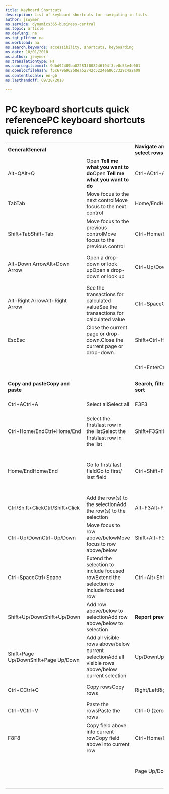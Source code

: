 ```yaml
---
title: Keyboard Shortcuts
description: List of keyboard shortcuts for navigating in lists.
author: jswymer
ms.service: dynamics365-business-central
ms.topic: article
ms.devlang: na
ms.tgt_pltfrm: na
ms.workload: na
ms.search.keywords: accessibility, shortcuts, keyboarding
ms.date: 10/01/2018
ms.author: jswymer
ms.translationtype: HT
ms.sourcegitcommit: 9dbd92409ba02281f008246194f3ce0c53e4e001
ms.openlocfilehash: f5c679a962b8eab2742c5224ea86c7329c4a2a09
ms.contentlocale: en-gb
ms.lasthandoff: 09/28/2018

---
```


# <a name="pc-keyboard-shortcuts-quick-reference"></a><span data-ttu-id="bbb80-103">PC keyboard shortcuts quick reference</span><span class="sxs-lookup"><span data-stu-id="bbb80-103">PC keyboard shortcuts quick reference</span></span>


|||||  
|----------------|-----------|----------------|-----------|    
|<span data-ttu-id="bbb80-104">**General**</span><span class="sxs-lookup"><span data-stu-id="bbb80-104">**General**</span></span>||<span data-ttu-id="bbb80-105">**Navigate and select rows**</span><span class="sxs-lookup"><span data-stu-id="bbb80-105">**Navigate and select rows**</span></span>||
|<span data-ttu-id="bbb80-106">Alt+Q</span><span class="sxs-lookup"><span data-stu-id="bbb80-106">Alt+Q</span></span>|<span data-ttu-id="bbb80-107">Open **Tell me what you want to do**</span><span class="sxs-lookup"><span data-stu-id="bbb80-107">Open **Tell me what you want to do**</span></span>|<span data-ttu-id="bbb80-108">Ctrl+A</span><span class="sxs-lookup"><span data-stu-id="bbb80-108">Ctrl+A</span></span>|<span data-ttu-id="bbb80-109">Select all</span><span class="sxs-lookup"><span data-stu-id="bbb80-109">Select all</span></span>|
|<span data-ttu-id="bbb80-110">Tab</span><span class="sxs-lookup"><span data-stu-id="bbb80-110">Tab</span></span>|<span data-ttu-id="bbb80-111">Move focus to the next control</span><span class="sxs-lookup"><span data-stu-id="bbb80-111">Move focus to the next control</span></span>|<span data-ttu-id="bbb80-112">Home/End</span><span class="sxs-lookup"><span data-stu-id="bbb80-112">Home/End</span></span>|<span data-ttu-id="bbb80-113">Go to first/last field</span><span class="sxs-lookup"><span data-stu-id="bbb80-113">Go to first/last field</span></span>|
|<span data-ttu-id="bbb80-114">Shift+Tab</span><span class="sxs-lookup"><span data-stu-id="bbb80-114">Shift+Tab</span></span>|<span data-ttu-id="bbb80-115">Move focus to the previous control</span><span class="sxs-lookup"><span data-stu-id="bbb80-115">Move focus to the previous control</span></span>|<span data-ttu-id="bbb80-116">Ctrl+Home/End</span><span class="sxs-lookup"><span data-stu-id="bbb80-116">Ctrl+Home/End</span></span>|<span data-ttu-id="bbb80-117">Go to first/last row</span><span class="sxs-lookup"><span data-stu-id="bbb80-117">Go to first/last row</span></span>|   
|<span data-ttu-id="bbb80-118">Alt+Down Arrow</span><span class="sxs-lookup"><span data-stu-id="bbb80-118">Alt+Down Arrow</span></span>|<span data-ttu-id="bbb80-119">Open a drop-down or look up</span><span class="sxs-lookup"><span data-stu-id="bbb80-119">Open a drop-down or look up</span></span>|<span data-ttu-id="bbb80-120">Ctrl+Up/Down</span><span class="sxs-lookup"><span data-stu-id="bbb80-120">Ctrl+Up/Down</span></span>|<span data-ttu-id="bbb80-121">Navigate without losing selection</span><span class="sxs-lookup"><span data-stu-id="bbb80-121">Navigate without losing selection</span></span>|
|<span data-ttu-id="bbb80-122">Alt+Right Arrow</span><span class="sxs-lookup"><span data-stu-id="bbb80-122">Alt+Right Arrow</span></span>|<span data-ttu-id="bbb80-123">See the transactions for calculated value</span><span class="sxs-lookup"><span data-stu-id="bbb80-123">See the transactions for calculated value</span></span>|<span data-ttu-id="bbb80-124">Ctrl+Space</span><span class="sxs-lookup"><span data-stu-id="bbb80-124">Ctrl+Space</span></span>|<span data-ttu-id="bbb80-125">Toggle row selection</span><span class="sxs-lookup"><span data-stu-id="bbb80-125">Toggle row selection</span></span>| 
|<span data-ttu-id="bbb80-126">Esc</span><span class="sxs-lookup"><span data-stu-id="bbb80-126">Esc</span></span>|<span data-ttu-id="bbb80-127">Close the current page or drop-down.</span><span class="sxs-lookup"><span data-stu-id="bbb80-127">Close the current page or drop-down.</span></span>|<span data-ttu-id="bbb80-128">Shift+Ctrl+Home/End</span><span class="sxs-lookup"><span data-stu-id="bbb80-128">Shift+Ctrl+Home/End</span></span>|<span data-ttu-id="bbb80-129">Extend selection to first/last row</span><span class="sxs-lookup"><span data-stu-id="bbb80-129">Extend selection to first/last row</span></span>| 
|||<span data-ttu-id="bbb80-130">Ctrl+Enter</span><span class="sxs-lookup"><span data-stu-id="bbb80-130">Ctrl+Enter</span></span>|<span data-ttu-id="bbb80-131">Focus out of the list</span><span class="sxs-lookup"><span data-stu-id="bbb80-131">Focus out of the list</span></span>|
|||||
|<span data-ttu-id="bbb80-132">**Copy and paste**</span><span class="sxs-lookup"><span data-stu-id="bbb80-132">**Copy and paste**</span></span>||<span data-ttu-id="bbb80-133">**Search, filter, and sort**</span><span class="sxs-lookup"><span data-stu-id="bbb80-133">**Search, filter, and sort**</span></span>||
|<span data-ttu-id="bbb80-134">Ctrl+A</span><span class="sxs-lookup"><span data-stu-id="bbb80-134">Ctrl+A</span></span>|<span data-ttu-id="bbb80-135">Select all</span><span class="sxs-lookup"><span data-stu-id="bbb80-135">Select all</span></span>|<span data-ttu-id="bbb80-136">F3</span><span class="sxs-lookup"><span data-stu-id="bbb80-136">F3</span></span>|<span data-ttu-id="bbb80-137">Toggle search</span><span class="sxs-lookup"><span data-stu-id="bbb80-137">Toggle search</span></span>|
|<span data-ttu-id="bbb80-138">Ctrl+Home/End</span><span class="sxs-lookup"><span data-stu-id="bbb80-138">Ctrl+Home/End</span></span>|<span data-ttu-id="bbb80-139">Select the first/last row in the list</span><span class="sxs-lookup"><span data-stu-id="bbb80-139">Select the first/last row in the list</span></span>|<span data-ttu-id="bbb80-140">Shift+F3</span><span class="sxs-lookup"><span data-stu-id="bbb80-140">Shift+F3</span></span>|<span data-ttu-id="bbb80-141">Toggle filter pane; focus on field filters</span><span class="sxs-lookup"><span data-stu-id="bbb80-141">Toggle filter pane; focus on field filters</span></span>|
|<span data-ttu-id="bbb80-142">Home/End</span><span class="sxs-lookup"><span data-stu-id="bbb80-142">Home/End</span></span>|<span data-ttu-id="bbb80-143">Go to first/ last field</span><span class="sxs-lookup"><span data-stu-id="bbb80-143">Go to first/ last field</span></span>|<span data-ttu-id="bbb80-144">Ctrl+Shift+F3</span><span class="sxs-lookup"><span data-stu-id="bbb80-144">Ctrl+Shift+F3</span></span>|<span data-ttu-id="bbb80-145">Toggle totals filters: focus on totals filters</span><span class="sxs-lookup"><span data-stu-id="bbb80-145">Toggle totals filters: focus on totals filters</span></span>|
|<span data-ttu-id="bbb80-146">Ctrl/Shift+Click</span><span class="sxs-lookup"><span data-stu-id="bbb80-146">Ctrl/Shift+Click</span></span>|<span data-ttu-id="bbb80-147">Add the row(s) to the selection</span><span class="sxs-lookup"><span data-stu-id="bbb80-147">Add the row(s) to the selection</span></span> |<span data-ttu-id="bbb80-148">Alt+F3</span><span class="sxs-lookup"><span data-stu-id="bbb80-148">Alt+F3</span></span>|<span data-ttu-id="bbb80-149">Filter on selected cell value</span><span class="sxs-lookup"><span data-stu-id="bbb80-149">Filter on selected cell value</span></span>|
|<span data-ttu-id="bbb80-150">Ctrl+Up/Down</span><span class="sxs-lookup"><span data-stu-id="bbb80-150">Ctrl+Up/Down</span></span>|<span data-ttu-id="bbb80-151">Move focus to row above/below</span><span class="sxs-lookup"><span data-stu-id="bbb80-151">Move focus to row above/below</span></span>|<span data-ttu-id="bbb80-152">Shift+Alt+F3</span><span class="sxs-lookup"><span data-stu-id="bbb80-152">Shift+Alt+F3</span></span>|<span data-ttu-id="bbb80-153">Add filter on selected field</span><span class="sxs-lookup"><span data-stu-id="bbb80-153">Add filter on selected field</span></span>|
|<span data-ttu-id="bbb80-154">Ctrl+Space</span><span class="sxs-lookup"><span data-stu-id="bbb80-154">Ctrl+Space</span></span>|<span data-ttu-id="bbb80-155">Extend the selection to include focused row</span><span class="sxs-lookup"><span data-stu-id="bbb80-155">Extend the selection to include focused row</span></span>|<span data-ttu-id="bbb80-156">Ctrl+Alt+Shift+F3</span><span class="sxs-lookup"><span data-stu-id="bbb80-156">Ctrl+Alt+Shift+F3</span></span>|<span data-ttu-id="bbb80-157">Reset filters</span><span class="sxs-lookup"><span data-stu-id="bbb80-157">Reset filters</span></span>|
|<span data-ttu-id="bbb80-158">Shift+Up/Down</span><span class="sxs-lookup"><span data-stu-id="bbb80-158">Shift+Up/Down</span></span>|<span data-ttu-id="bbb80-159">Add row above/below to selection</span><span class="sxs-lookup"><span data-stu-id="bbb80-159">Add row above/below to selection</span></span>|<span data-ttu-id="bbb80-160">**Report preview**</span><span class="sxs-lookup"><span data-stu-id="bbb80-160">**Report preview**</span></span>||
|<span data-ttu-id="bbb80-161">Shift+Page Up/Down</span><span class="sxs-lookup"><span data-stu-id="bbb80-161">Shift+Page Up/Down</span></span>|<span data-ttu-id="bbb80-162">Add all visible rows above/below current selection</span><span class="sxs-lookup"><span data-stu-id="bbb80-162">Add all visible rows above/below current selection</span></span>|<span data-ttu-id="bbb80-163">Up/Down</span><span class="sxs-lookup"><span data-stu-id="bbb80-163">Up/Down</span></span>|<span data-ttu-id="bbb80-164">Scroll up and down the page</span><span class="sxs-lookup"><span data-stu-id="bbb80-164">Scroll up and down the page</span></span>
|<span data-ttu-id="bbb80-165">Ctrl+C</span><span class="sxs-lookup"><span data-stu-id="bbb80-165">Ctrl+C</span></span>|<span data-ttu-id="bbb80-166">Copy rows</span><span class="sxs-lookup"><span data-stu-id="bbb80-166">Copy rows</span></span>|<span data-ttu-id="bbb80-167">Right/Left</span><span class="sxs-lookup"><span data-stu-id="bbb80-167">Right/Left</span></span>|<span data-ttu-id="bbb80-168">Scroll to the right/left</span><span class="sxs-lookup"><span data-stu-id="bbb80-168">Scroll to the right/left</span></span> |
|<span data-ttu-id="bbb80-169">Ctrl+V</span><span class="sxs-lookup"><span data-stu-id="bbb80-169">Ctrl+V</span></span>|<span data-ttu-id="bbb80-170">Paste the rows</span><span class="sxs-lookup"><span data-stu-id="bbb80-170">Paste the rows</span></span>|<span data-ttu-id="bbb80-171">Ctrl+0 (zero)</span><span class="sxs-lookup"><span data-stu-id="bbb80-171">Ctrl+0 (zero)</span></span>|<span data-ttu-id="bbb80-172">Fit page in window</span><span class="sxs-lookup"><span data-stu-id="bbb80-172">Fit page in window</span></span> |
|<span data-ttu-id="bbb80-173">F8</span><span class="sxs-lookup"><span data-stu-id="bbb80-173">F8</span></span>|<span data-ttu-id="bbb80-174">Copy field above into current row</span><span class="sxs-lookup"><span data-stu-id="bbb80-174">Copy field above into current row</span></span>|<span data-ttu-id="bbb80-175">Ctrl+Home/End</span><span class="sxs-lookup"><span data-stu-id="bbb80-175">Ctrl+Home/End</span></span>|<span data-ttu-id="bbb80-176">Go to the first/last page</span><span class="sxs-lookup"><span data-stu-id="bbb80-176">Go to the first/last page</span></span>|
|||<span data-ttu-id="bbb80-177">Page Up/Down</span><span class="sxs-lookup"><span data-stu-id="bbb80-177">Page Up/Down</span></span>|<span data-ttu-id="bbb80-178">Go to the previous/next page</span><span class="sxs-lookup"><span data-stu-id="bbb80-178">Go to the previous/next page</span></span>|


